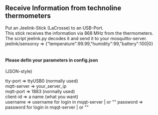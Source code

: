 <H2>Receive Information from technoline thermometers</H2>

Put an Jeelink-Stick (LaCrosse) to an USB-Port.<BR>
This stick receives the information via 868 MHz from the thermometers.<BR>
The script jeelink.py decodes it and send it to your mosquitto-server.<BR>
jeelink/sensorxy => {"temperature":99.99,"humidity":99,"battery":100|0}
<BR>
<BR>
<H4>Please defin your parameters in config.json</H4>
(JSON-style)

tty-port  => ttyUSB0 (normally used)<BR>
mqtt-server => your_server_ip<BR>
mqtt-port => 1883 (normally used)<BR>
client-id => a name (what you want)<BR>
username => username for login in mqqt-server | or ""
password => password for login in mqqt-server | or ""
